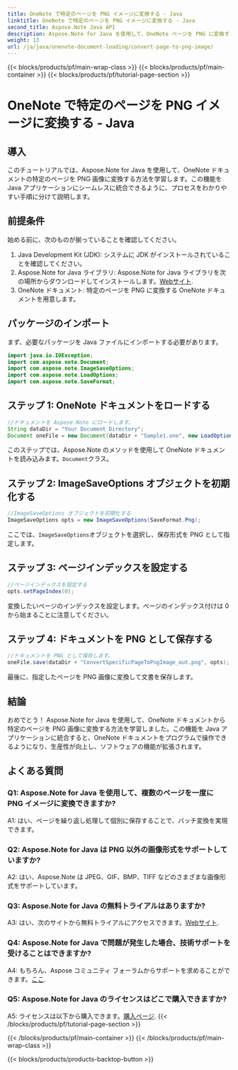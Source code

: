 ```yaml
---
title: OneNote で特定のページを PNG イメージに変換する - Java
linktitle: OneNote で特定のページを PNG イメージに変換する - Java
second_title: Aspose.Note Java API
description: Aspose.Note for Java を使用して、OneNote ページを PNG に変換する方法を学びます。簡単な手順に従い、ドキュメントをロードし、オプションを設定します。この機能を使用して Java アプリを強化します。
weight: 13
url: /ja/java/onenote-document-loading/convert-page-to-png-image/
---
```


{{< blocks/products/pf/main-wrap-class >}}
{{< blocks/products/pf/main-container >}}
{{< blocks/products/pf/tutorial-page-section >}}

# OneNote で特定のページを PNG イメージに変換する - Java

## 導入

このチュートリアルでは、Aspose.Note for Java を使用して、OneNote ドキュメントの特定のページを PNG 画像に変換する方法を学習します。この機能を Java アプリケーションにシームレスに統合できるように、プロセスをわかりやすい手順に分けて説明します。

## 前提条件

始める前に、次のものが揃っていることを確認してください。

1. Java Development Kit (JDK): システムに JDK がインストールされていることを確認してください。
2.  Aspose.Note for Java ライブラリ: Aspose.Note for Java ライブラリを次の場所からダウンロードしてインストールします。[Webサイト](https://releases.aspose.com/note/java/).
3. OneNote ドキュメント: 特定のページを PNG に変換する OneNote ドキュメントを用意します。

## パッケージのインポート

まず、必要なパッケージを Java ファイルにインポートする必要があります。

```java
import java.io.IOException;
import com.aspose.note.Document;
import com.aspose.note.ImageSaveOptions;
import com.aspose.note.LoadOptions;
import com.aspose.note.SaveFormat;
```

## ステップ 1: OneNote ドキュメントをロードする

```java
//ドキュメントを Aspose.Note にロードします。
String dataDir = "Your Document Directory";
Document oneFile = new Document(dataDir + "Sample1.one", new LoadOptions());
```

このステップでは、Aspose.Note のメソッドを使用して OneNote ドキュメントを読み込みます。`Document`クラス。

## ステップ 2: ImageSaveOptions オブジェクトを初期化する

```java
//ImageSaveOptions オブジェクトを初期化する
ImageSaveOptions opts = new ImageSaveOptions(SaveFormat.Png);
```

ここでは、`ImageSaveOptions`オブジェクトを選択し、保存形式を PNG として指定します。

## ステップ 3: ページインデックスを設定する

```java
//ページインデックスを設定する
opts.setPageIndex(0);
```

変換したいページのインデックスを設定します。ページのインデックス付けは 0 から始まることに注意してください。

## ステップ 4: ドキュメントを PNG として保存する

```java
//ドキュメントを PNG として保存します。
oneFile.save(dataDir + "ConvertSpecificPageToPngImage_out.png", opts);
```

最後に、指定したページを PNG 画像に変換して文書を保存します。

## 結論

おめでとう！ Aspose.Note for Java を使用して、OneNote ドキュメントから特定のページを PNG 画像に変換する方法を学習しました。この機能を Java アプリケーションに統合すると、OneNote ドキュメントをプログラムで操作できるようになり、生産性が向上し、ソフトウェアの機能が拡張されます。

## よくある質問

### Q1: Aspose.Note for Java を使用して、複数のページを一度に PNG イメージに変換できますか?

A1: はい、ページを繰り返し処理して個別に保存することで、バッチ変換を実現できます。

### Q2: Aspose.Note for Java は PNG 以外の画像形式をサポートしていますか?

A2: はい、Aspose.Note は JPEG、GIF、BMP、TIFF などのさまざまな画像形式をサポートしています。

### Q3: Aspose.Note for Java の無料トライアルはありますか?

 A3: はい、次のサイトから無料トライアルにアクセスできます。[Webサイト](https://releases.aspose.com/).

### Q4: Aspose.Note for Java で問題が発生した場合、技術サポートを受けることはできますか?

 A4: もちろん、Aspose コミュニティ フォーラムからサポートを求めることができます。[ここ](https://forum.aspose.com/c/note/28).

### Q5: Aspose.Note for Java のライセンスはどこで購入できますか?

 A5: ライセンスは以下から購入できます。[購入ページ](https://purchase.aspose.com/buy).
{{< /blocks/products/pf/tutorial-page-section >}}

{{< /blocks/products/pf/main-container >}}
{{< /blocks/products/pf/main-wrap-class >}}

{{< blocks/products/products-backtop-button >}}
